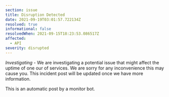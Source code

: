 ```yaml
---
section: issue
title: Disruption Detected
date: 2021-09-19T03:01:57.722134Z
resolved: true
informational: false
resolvedWhen: 2021-09-15T18:23:53.086517Z
affected:
  - API
severity: disrupted
---
```

*Investigating* - We are investigating a potential issue that might affect the uptime of one our of services. We are sorry for any inconvenience this may cause you. This incident post will be updated once we have more information.

This is an automatic post by a monitor bot.
        